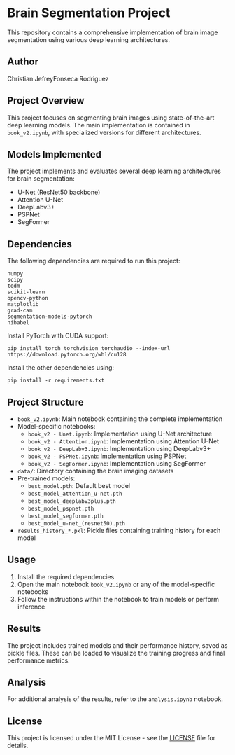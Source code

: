 # Brain Segmentation Project

This repository contains a comprehensive implementation of brain image segmentation using various deep learning architectures.

## Author

Christian JefreyFonseca Rodriguez

## Project Overview

This project focuses on segmenting brain images using state-of-the-art deep learning models. The main implementation is contained in `book_v2.ipynb`, with specialized versions for different architectures.

## Models Implemented

The project implements and evaluates several deep learning architectures for brain segmentation:
- U-Net (ResNet50 backbone)
- Attention U-Net
- DeepLabv3+
- PSPNet
- SegFormer

## Dependencies

The following dependencies are required to run this project:
```
numpy
scipy
tqdm
scikit-learn
opencv-python
matplotlib
grad-cam
segmentation-models-pytorch
nibabel
```

Install PyTorch with CUDA support:
```
pip install torch torchvision torchaudio --index-url https://download.pytorch.org/whl/cu128
```

Install the other dependencies using:
```
pip install -r requirements.txt
```

## Project Structure

- `book_v2.ipynb`: Main notebook containing the complete implementation
- Model-specific notebooks:
  - `book_v2 - Unet.ipynb`: Implementation using U-Net architecture
  - `book_v2 - Attention.ipynb`: Implementation using Attention U-Net
  - `book_v2 - DeepLabv3.ipynb`: Implementation using DeepLabv3+
  - `book_v2 - PSPNet.ipynb`: Implementation using PSPNet
  - `book_v2 - SegFormer.ipynb`: Implementation using SegFormer
- `data/`: Directory containing the brain imaging datasets
- Pre-trained models:
  - `best_model.pth`: Default best model
  - `best_model_attention_u-net.pth`
  - `best_model_deeplabv3plus.pth`
  - `best_model_pspnet.pth`
  - `best_model_segformer.pth`
  - `best_model_u-net_(resnet50).pth`
- `results_history_*.pkl`: Pickle files containing training history for each model

## Usage

1. Install the required dependencies
2. Open the main notebook `book_v2.ipynb` or any of the model-specific notebooks
3. Follow the instructions within the notebook to train models or perform inference

## Results

The project includes trained models and their performance history, saved as pickle files. These can be loaded to visualize the training progress and final performance metrics.

## Analysis

For additional analysis of the results, refer to the `analysis.ipynb` notebook.

## License

This project is licensed under the MIT License - see the [LICENSE](LICENSE) file for details.
